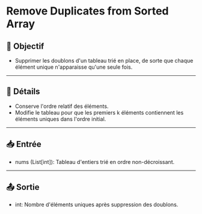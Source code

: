 # Remove Duplicates from Sorted Array

## 🎯 Objectif

- Supprimer les doublons d'un tableau trié en place, de sorte que chaque élément unique n'apparaisse qu'une seule fois.

---

## 📝 Détails

- Conserve l'ordre relatif des éléments.
- Modifie le tableau pour que les premiers k éléments contiennent les éléments uniques dans l'ordre initial.

---

## 📥 Entrée

- nums (List[int]): Tableau d'entiers trié en ordre non-décroissant.

---

## 📤 Sortie

- int: Nombre d'éléments uniques après suppression des doublons.



